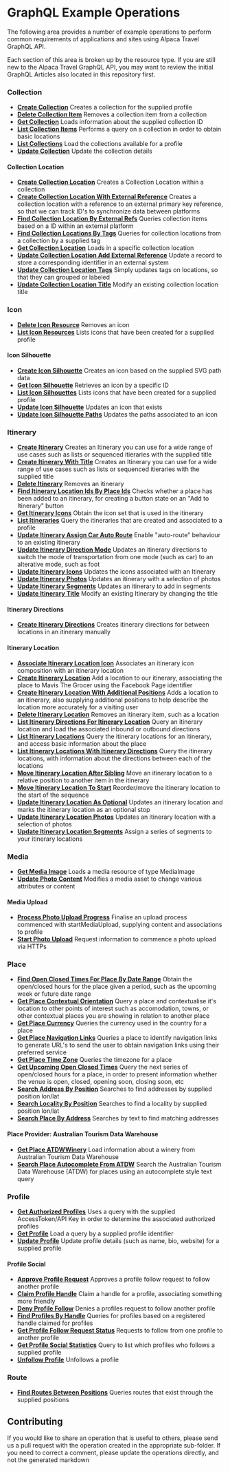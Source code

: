 [//]: # "Title: Example Operations"
[//]: # "Weight: 5"

# GraphQL Example Operations

The following area provides a number of example operations to perform common
requirements of applications and sites using Alpaca Travel GraphQL API.

Each section of this area is broken up by the resource type. If you are still
new to the Alpaca Travel GraphQL API, you may want to review the initial GraphQL
Articles also located in this repository first.

### Collection

- **[Create Collection](/example-operations/collection/CreateCollection.graphql)**
  Creates a collection for the supplied profile
- **[Delete Collection Item](/example-operations/collection/DeleteCollectionItem.graphql)**
  Removes a collection item from a collection
- **[Get Collection](/example-operations/collection/GetCollection.graphql)**
  Loads information about the supplied collection ID
- **[List Collection Items](/example-operations/collection/ListCollectionItems.graphql)**
  Performs a query on a collection in order to obtain basic locations
- **[List Collections](/example-operations/collection/ListCollections.graphql)**
  Load the collections available for a profile
- **[Update Collection](/example-operations/collection/UpdateCollection.graphql)**
  Update the collection details

#### Collection Location

- **[Create Collection Location](/example-operations/collection/location/CreateCollectionLocation.graphql)**
  Creates a Collection Location within a collection
- **[Create Collection Location With External Reference](/example-operations/collection/location/CreateCollectionLocationWithExternalReference.graphql)**
  Creates a collection location with a reference to an external primary key
  reference, so that we can track ID's to synchronize data between platforms
- **[Find Collection Location By External Refs](/example-operations/collection/location/FindCollectionLocationByExternalRefs.graphql)**
  Queries collection items based on a ID within an external platform
- **[Find Collection Locations By Tags](/example-operations/collection/location/FindCollectionLocationsByTags.graphql)**
  Queries for collection locations from a collection by a supplied tag
- **[Get Collection Location](/example-operations/collection/location/GetCollectionLocation.graphql)**
  Loads in a specific collection location
- **[Update Collection Location Add External Reference](/example-operations/collection/location/UpdateCollectionLocationAddExternalReference.graphql)**
  Update a record to store a corresponding identifier in an external system
- **[Update Collection Location Tags](/example-operations/collection/location/UpdateCollectionLocationTags.graphql)**
  Simply updates tags on locations, so that they can grouped or labeled
- **[Update Collection Location Title](/example-operations/collection/location/UpdateCollectionLocationTitle.graphql)**
  Modify an existing collection location title

### Icon

- **[Delete Icon Resource](/example-operations/icon/DeleteIconResource.graphql)**
  Removes an icon
- **[List Icon Resources](/example-operations/icon/ListIconResources.graphql)**
  Lists icons that have been created for a supplied profile

#### Icon Silhouette

- **[Create Icon Silhouette](/example-operations/icon/silhouette/CreateIconSilhouette.graphql)**
  Creates an icon based on the supplied SVG path data
- **[Get Icon Silhouette](/example-operations/icon/silhouette/GetIconSilhouette.graphql)**
  Retrieves an icon by a specific ID
- **[List Icon Silhouettes](/example-operations/icon/silhouette/ListIconSilhouettes.graphql)**
  Lists icons that have been created for a supplied profile
- **[Update Icon Silhouette](/example-operations/icon/silhouette/UpdateIconSilhouette.graphql)**
  Updates an icon that exists
- **[Update Icon Silhouette Paths](/example-operations/icon/silhouette/UpdateIconSilhouettePaths.graphql)**
  Updates the paths associated to an icon

### Itinerary

- **[Create Itinerary](/example-operations/itinerary/CreateItinerary.graphql)**
  Creates an Itinerary you can use for a wide range of use cases such as lists
  or sequenced itieraries with the supplied title
- **[Create Itinerary With Title](/example-operations/itinerary/CreateItineraryWithTitle.graphql)**
  Creates an Itinerary you can use for a wide range of use cases such as lists
  or sequenced itieraries with the supplied title
- **[Delete Itinerary](/example-operations/itinerary/DeleteItinerary.graphql)**
  Removes an itinerary
- **[Find Itinerary Location Ids By Place Ids](/example-operations/itinerary/FindItineraryLocationIdsByPlaceIds.graphql)**
  Checks whether a place has been added to an itinerary, for creating a button
  state on an "Add to Itinerary" button
- **[Get Itinerary Icons](/example-operations/itinerary/GetItineraryIcons.graphql)**
  Obtain the icon set that is used in the itinerary
- **[List Itineraries](/example-operations/itinerary/ListItineraries.graphql)**
  Query the itineraries that are created and associated to a profile
- **[Update Itinerary Assign Car Auto Route](/example-operations/itinerary/UpdateItineraryAssignCarAutoRoute.graphql)**
  Enable "auto-route" behaviour to an existing itinerary
- **[Update Itinerary Direction Mode](/example-operations/itinerary/UpdateItineraryDirectionMode.graphql)**
  Updates an itinerary directions to switch the mode of transportation from one
  mode (such as car) to an alterative mode, such as foot
- **[Update Itinerary Icons](/example-operations/itinerary/UpdateItineraryIcons.graphql)**
  Updates the icons associated with an Itinerary
- **[Update Itinerary Photos](/example-operations/itinerary/UpdateItineraryPhotos.graphql)**
  Updates an itinerary with a selection of photos
- **[Update Itinerary Segments](/example-operations/itinerary/UpdateItinerarySegments.graphql)**
  Updates an itinerary to add in segments
- **[Update Itinerary Title](/example-operations/itinerary/UpdateItineraryTitle.graphql)**
  Modify an existing Itinerary by changing the title

#### Itinerary Directions

- **[Create Itinerary Directions](/example-operations/itinerary/directions/CreateItineraryDirections.graphql)**
  Creates itinerary directions for between locations in an itinerary manually

#### Itinerary Location

- **[Associate Itinerary Location Icon](/example-operations/itinerary/location/AssociateItineraryLocationIcon.graphql)**
  Associates an itinerary icon composition with an itinerary location
- **[Create Itinerary Location](/example-operations/itinerary/location/CreateItineraryLocation.graphql)**
  Add a location to our itinerary, associating the place to Mavis The Grocer
  using the Facebook Page identifier
- **[Create Itinerary Location With Additional Positions](/example-operations/itinerary/location/CreateItineraryLocationWithAdditionalPositions.graphql)**
  Adds a location to an itinerary, also supplying additional positions to help
  describe the location more accurately for a visiting user
- **[Delete Itinerary Location](/example-operations/itinerary/location/DeleteItineraryLocation.graphql)**
  Removes an itinerary item, such as a location
- **[List Itinerary Directions For Itinerary Location](/example-operations/itinerary/location/ListItineraryDirectionsForItineraryLocation.graphql)**
  Query an itinerary location and load the associated inbound or outbound
  directions
- **[List Itinerary Locations](/example-operations/itinerary/location/ListItineraryLocations.graphql)**
  Query the itinerary locations for an itinerary, and access basic information
  about the place
- **[List Itinerary Locations With Itinerary Directions](/example-operations/itinerary/location/ListItineraryLocationsWithItineraryDirections.graphql)**
  Query the itinerary locations, with information about the directions between
  each of the locations
- **[Move Itinerary Location After Sibling](/example-operations/itinerary/location/MoveItineraryLocationAfterSibling.graphql)**
  Move an itinerary location to a relative position to another item in the
  itinerary
- **[Move Itinerary Location To Start](/example-operations/itinerary/location/MoveItineraryLocationToStart.graphql)**
  Reorder/move the itinerary location to the start of the sequence
- **[Update Itinerary Location As Optional](/example-operations/itinerary/location/UpdateItineraryLocationAsOptional.graphql)**
  Updates an itinerary location and marks the itinerary location as an optional
  stop
- **[Update Itinerary Location Photos](/example-operations/itinerary/location/UpdateItineraryLocationPhotos.graphql)**
  Updates an itinerary location with a selection of photos
- **[Update Itinerary Location Segments](/example-operations/itinerary/location/UpdateItineraryLocationSegments.graphql)**
  Assign a series of segments to your itinerary locations

### Media

- **[Get Media Image](/example-operations/media/GetMediaImage.graphql)** Loads a
  media resource of type MediaImage
- **[Update Photo Content](/example-operations/media/UpdatePhotoContent.graphql)**
  Modifies a media asset to change various attributes or content

#### Media Upload

- **[Process Photo Upload Progress](/example-operations/media/upload/ProcessPhotoUploadProgress.graphql)**
  Finalise an upload process commenced with startMediaUpload, supplying content
  and associations to profile
- **[Start Photo Upload](/example-operations/media/upload/StartPhotoUpload.graphql)**
  Request information to commence a photo upload via HTTPs

### Place

- **[Find Open Closed Times For Place By Date Range](/example-operations/place/FindOpenClosedTimesForPlaceByDateRange.graphql)**
  Obtain the open/closed hours for the place given a period, such as the
  upcoming week or future date range
- **[Get Place Contextual Orientation](/example-operations/place/GetPlaceContextualOrientation.graphql)**
  Query a place and contextualise it's location to other points of interest such
  as accomodation, towns, or other contextual places you are showing in relation
  to another place
- **[Get Place Currency](/example-operations/place/GetPlaceCurrency.graphql)**
  Queries the currency used in the country for a place
- **[Get Place Navigation Links](/example-operations/place/GetPlaceNavigationLinks.graphql)**
  Queries a place to identify navigation links to generate URL's to send the
  user to obtain navigation links using their preferred service
- **[Get Place Time Zone](/example-operations/place/GetPlaceTimeZone.graphql)**
  Queries the timezone for a place
- **[Get Upcoming Open Closed Times](/example-operations/place/GetUpcomingOpenClosedTimes.graphql)**
  Query the next series of open/closed hours for a place, in order to present
  information whether the venue is open, closed, opening soon, closing soon, etc
- **[Search Address By Position](/example-operations/place/SearchAddressByPosition.graphql)**
  Searches to find addresses by supplied position lon/lat
- **[Search Locality By Position](/example-operations/place/SearchLocalityByPosition.graphql)**
  Searches to find a locality by supplied position lon/lat
- **[Search Place By Address](/example-operations/place/SearchPlaceByAddress.graphql)**
  Searches by text to find matching addresses

#### Place Provider: Australian Tourism Data Warehouse

- **[Get Place ATDWWinery](/example-operations/place/atdw/GetPlaceATDWWinery.graphql)**
  Load information about a winery from Australian Tourism Data Warehouse
- **[Search Place Autocomplete From ATDW](/example-operations/place/atdw/SearchPlaceAutocompleteFromATDW.graphql)**
  Search the Australian Tourism Data Warehouse (ATDW) for places using an
  autocomplete style text query

### Profile

- **[Get Authorized Profiles](/example-operations/profile/GetAuthorizedProfiles.graphql)**
  Uses a query with the supplied AccessToken/API Key in order to determine the
  associated authorized profiles
- **[Get Profile](/example-operations/profile/GetProfile.graphql)** Load a query
  by a supplied profile identifier
- **[Update Profile](/example-operations/profile/UpdateProfile.graphql)** Update
  profile details (such as name, bio, website) for a supplied profile

#### Profile Social

- **[Approve Profile Request](/example-operations/profile/social/ApproveProfileRequest.graphql)**
  Approves a profile follow request to follow another profile
- **[Claim Profile Handle](/example-operations/profile/social/ClaimProfileHandle.graphql)**
  Claim a handle for a profile, associating something more friendly
- **[Deny Profile Follow](/example-operations/profile/social/DenyProfileFollow.graphql)**
  Denies a profiles request to follow another profile
- **[Find Profiles By Handle](/example-operations/profile/social/FindProfilesByHandle.graphql)**
  Queries for profiles based on a registered handle claimed for profiles
- **[Get Profile Follow Request Status](/example-operations/profile/social/GetProfileFollowRequestStatus.graphql)**
  Requests to follow from one profile to another profile
- **[Get Profile Social Statistics](/example-operations/profile/social/GetProfileSocialStatistics.graphql)**
  Query to list which profiles who follows a supplied profile
- **[Unfollow Profile](/example-operations/profile/social/UnfollowProfile.graphql)**
  Unfollows a profile

### Route

- **[Find Routes Between Positions](/example-operations/route/FindRoutesBetweenPositions.graphql)**
  Queries routes that exist through the supplied positions

## Contributing

If you would like to share an operation that is useful to others, please send us
a pull request with the operation created in the appropriate sub-folder. If you
need to correct a comment, please update the operations directly, and not the
generated markdown
